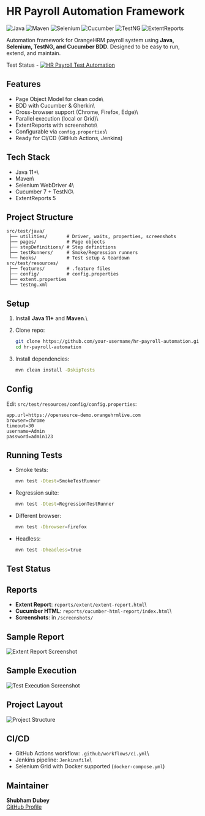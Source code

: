 # HR Payroll Automation Framework

![Java](https://img.shields.io/badge/Java-11+-blue.svg)
![Maven](https://img.shields.io/badge/Maven-3.6+-green.svg)
![Selenium](https://img.shields.io/badge/Selenium-4-orange.svg)
![Cucumber](https://img.shields.io/badge/Cucumber-7-brightgreen.svg)
![TestNG](https://img.shields.io/badge/TestNG-7.8-lightgrey.svg)
![ExtentReports](https://img.shields.io/badge/Reports-ExtentReports-red.svg)

Automation framework for OrangeHRM payroll system using **Java,
Selenium, TestNG, and Cucumber BDD**. Designed to be easy to run,
extend, and maintain.

Test Status - [![HR Payroll Test Automation](https://github.com/ShubhamDubey-GT/HRPayRollAutomation-Capstone/actions/workflows/ci.yml/badge.svg)](https://github.com/ShubhamDubey-GT/HRPayRollAutomation-Capstone/actions/workflows/ci.yml)

## Features

-   Page Object Model for clean code\
-   BDD with Cucumber & Gherkin\
-   Cross-browser support (Chrome, Firefox, Edge)\
-   Parallel execution (local or Grid)\
-   ExtentReports with screenshots\
-   Configurable via `config.properties`\
-   Ready for CI/CD (GitHub Actions, Jenkins)

## Tech Stack

-   Java 11+\
-   Maven\
-   Selenium WebDriver 4\
-   Cucumber 7 + TestNG\
-   ExtentReports 5

## Project Structure

    src/test/java/
     ├── utilities/       # Driver, waits, properties, screenshots
     ├── pages/           # Page objects
     ├── stepDefinitions/ # Step definitions
     ├── testRunners/     # Smoke/Regression runners
     └── hooks/           # Test setup & teardown
    src/test/resources/
     ├── features/        # .feature files
     ├── config/          # config.properties
     ├── extent.properties
     └── testng.xml

## Setup

1.  Install **Java 11+** and **Maven**.\

2.  Clone repo:

    ``` bash
    git clone https://github.com/your-username/hr-payroll-automation.git
    cd hr-payroll-automation
    ```

3.  Install dependencies:

    ``` bash
    mvn clean install -DskipTests
    ```

## Config

Edit `src/test/resources/config/config.properties`:

``` properties
app.url=https://opensource-demo.orangehrmlive.com
browser=chrome
timeout=30
username=Admin
password=admin123
```

## Running Tests

-   Smoke tests:

    ``` bash
    mvn test -Dtest=SmokeTestRunner
    ```

-   Regression suite:

    ``` bash
    mvn test -Dtest=RegressionTestRunner
    ```

-   Different browser:

    ``` bash
    mvn test -Dbrowser=firefox
    ```

-   Headless:

    ``` bash
    mvn test -Dheadless=true
    ```
## Test Status


## Reports

-   **Extent Report**: `reports/extent/extent-report.html`\
-   **Cucumber HTML**: `reports/cucumber-html-report/index.html`\
-   **Screenshots**: in `/screenshots/`

## Sample Report

![Extent Report
Screenshot](reports/screenshots/sample-extent-report.png)

## Sample Execution

![Test Execution Screenshot](reports/screenshots/sample-test-run.png)

## Project Layout

![Project Structure](reports/screenshots/project-structure.png)

## CI/CD

-   GitHub Actions workflow: `.github/workflows/ci.yml`\
-   Jenkins pipeline: `Jenkinsfile`\
-   Selenium Grid with Docker supported (`docker-compose.yml`)

## Maintainer

**Shubham Dubey**\
[GitHub Profile](https://github.com/ShubhamDubey-GT)
